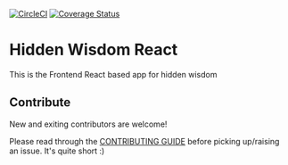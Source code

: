 [![CircleCI](https://circleci.com/gh/lagos-devs/hiddenwisdom-react-js/tree/master.svg?style=svg)](https://circleci.com/gh/lagos-devs/hiddenwisdom-react-js/tree/master)
[![Coverage Status](https://coveralls.io/repos/github/lagos-devs/hiddenwisdom-react-js/badge.svg?branch=master)](https://coveralls.io/github/lagos-devs/hiddenwisdom-react-js?branch=master)


# Hidden Wisdom React

This is the Frontend React based app for hidden wisdom


## Contribute

New and exiting contributors are welcome!

Please read through the [CONTRIBUTING GUIDE](https://github.com/lagos-devs/hiddenwisdom-react-js/blob/develop/CONTRIBUTING.md) before picking up/raising an issue. It's quite short :)

